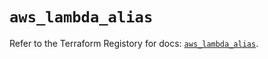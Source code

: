 # `aws_lambda_alias`

Refer to the Terraform Registory for docs: [`aws_lambda_alias`](https://registry.terraform.io/providers/hashicorp/aws/4.64.0/docs/resources/lambda_alias).

